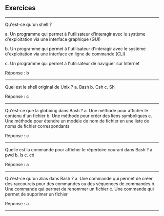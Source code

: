 ## Exercices

---

Qu'est-ce qu'un shell ?

a. Un programme qui permet à l'utilisateur d'interagir avec le système d'exploitation via une interface graphique (GUI)

b. Un programme qui permet à l'utilisateur d'interagir avec le système d'exploitation via une interface en ligne de commande (CLI)

c. Un programme qui permet à l'utilisateur de naviguer sur Internet

Réponse : b

---

Quel est le shell original de Unix ?
a. Bash
b. Csh
c. Sh

Réponse : c

---

Qu'est-ce que la globbing dans Bash ?
a. Une méthode pour afficher le contenu d'un fichier
b. Une méthode pour créer des liens symboliques
c. Une méthode pour étendre un modèle de nom de fichier en une liste de noms de fichier correspondants

Réponse : c

---

Quelle est la commande pour afficher le répertoire courant dans Bash ?
a. pwd
b. ls
c. cd

Réponse : a

---

Qu'est-ce qu'un alias dans Bash ?
a. Une commande qui permet de créer des raccourcis pour des commandes ou des séquences de commandes
b. Une commande qui permet de renommer un fichier
c. Une commande qui permet de supprimer un fichier

Réponse : a

---
